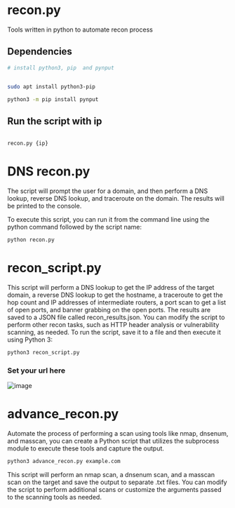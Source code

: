 # recon.py
 Tools written in python to automate recon process

## Dependencies
```bash
# install python3, pip  and pynput


sudo apt install python3-pip

python3 -m pip install pynput

```
## Run the script with ip 
```bash

recon.py {ip}
```

# DNS recon.py


The script will prompt the user for a domain, and then perform a DNS lookup, reverse DNS lookup, and traceroute on the domain. The results will be printed to the console.

To execute this script, you can run it from the command line using the python command followed by the script name:
```bash
python recon.py
```

# recon_script.py

This script will perform a DNS lookup to get the IP address of the target domain, a reverse DNS lookup to get the hostname, a traceroute to get the hop count and IP addresses of intermediate routers, a port scan to get a list of open ports, and banner grabbing on the open ports. The results are saved to a JSON file called recon_results.json. You can modify the script to perform other recon tasks, such as HTTP header analysis or vulnerability scanning, as needed. To run the script, save it to a file and then execute it using Python 3:

```bash
python3 recon_script.py
```
### Set your url here 
![image](https://user-images.githubusercontent.com/58091942/209876529-c2f00498-2c89-4364-b3b5-d0eb9b07a8a2.png)

# advance_recon.py
Automate the process of performing a scan using tools like nmap, dnsenum, and masscan, you can create a Python script that utilizes the subprocess module to execute these tools and capture the output.
```bash
python3 advance_recon.py example.com
```
This script will perform an nmap scan, a dnsenum scan, and a masscan scan on the target and save the output to separate .txt files. You can modify the script to perform additional scans or customize the arguments passed to the scanning tools as needed.

